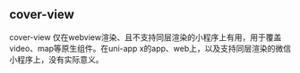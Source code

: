 ## cover-view

<!-- UTSCOMJSON.cover-view.description -->

cover-view 仅在webview渲染、且不支持同层渲染的小程序上有用，用于覆盖video、map等原生组件。在uni-app x的app、web上，以及支持同层渲染的微信小程序上，没有实际意义。

<!-- UTSCOMJSON.cover-view.compatibility -->

<!-- UTSCOMJSON.cover-view.attribute -->

<!-- UTSCOMJSON.cover-view.event -->

<!-- UTSCOMJSON.cover-view.component_type -->

<!-- UTSCOMJSON.cover-view.children -->

<!-- UTSCOMJSON.cover-view.example -->

<!-- UTSCOMJSON.cover-view.reference -->

